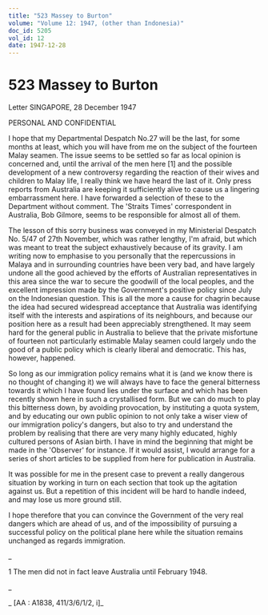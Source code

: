 ```yaml
---
title: "523 Massey to Burton"
volume: "Volume 12: 1947, (other than Indonesia)"
doc_id: 5205
vol_id: 12
date: 1947-12-28
---
```


# 523 Massey to Burton

Letter SINGAPORE, 28 December 1947

PERSONAL AND CONFIDENTIAL

I hope that my Departmental Despatch No.27 will be the last, for some months at least, which you will have from me on the subject of the fourteen Malay seamen. The issue seems to be settled so far as local opinion is concerned and, until the arrival of the men here [1] and the possible development of a new controversy regarding the reaction of their wives and children to Malay life, I really think we have heard the last of it. Only press reports from Australia are keeping it sufficiently alive to cause us a lingering embarrassment here. I have forwarded a selection of these to the Department without comment. The 'Straits Times' correspondent in Australia, Bob Gilmore, seems to be responsible for almost all of them.

The lesson of this sorry business was conveyed in my Ministerial Despatch No. 5/47 of 27th November, which was rather lengthy, I'm afraid, but which was meant to treat the subject exhaustively because of its gravity. I am writing now to emphasise to you personally that the repercussions in Malaya and in surrounding countries have been very bad, and have largely undone all the good achieved by the efforts of Australian representatives in this area since the war to secure the goodwill of the local peoples, and the excellent impression made by the Government's positive policy since July on the Indonesian question. This is all the more a cause for chagrin because the idea had secured widespread acceptance that Australia was identifying itself with the interests and aspirations of its neighbours, and because our position here as a result had been appreciably strengthened. It may seem hard for the general public in Australia to believe that the private misfortune of fourteen not particularly estimable Malay seamen could largely undo the good of a public policy which is clearly liberal and democratic. This has, however, happened.

So long as our immigration policy remains what it is (and we know there is no thought of changing it) we will always have to face the general bitterness towards it which I have found lies under the surface and which has been recently shown here in such a crystallised form. But we can do much to play this bitterness down, by avoiding provocation, by instituting a quota system, and by educating our own public opinion to not only take a wiser view of our immigration policy's dangers, but also to try and understand the problem by realising that there are very many highly educated, highly cultured persons of Asian birth. I have in mind the beginning that might be made in the 'Observer' for instance. If it would assist, I would arrange for a series of short articles to be supplied from here for publication in Australia.

It was possible for me in the present case to prevent a really dangerous situation by working in turn on each section that took up the agitation against us. But a repetition of this incident will be hard to handle indeed, and may lose us more ground still.

I hope therefore that you can convince the Government of the very real dangers which are ahead of us, and of the impossibility of pursuing a successful policy on the political plane here while the situation remains unchanged as regards immigration.

_

1 The men did not in fact leave Australia until February 1948.

_

_ [AA : A1838, 411/3/6/1/2, i]_
